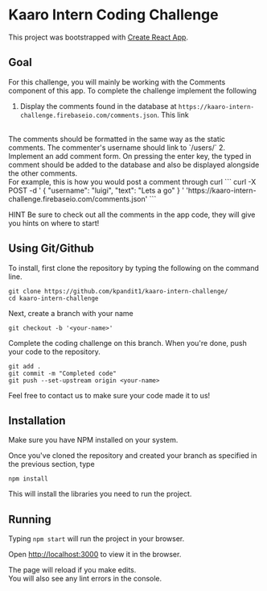 # Kaaro Intern Coding Challenge
This project was bootstrapped with [Create React App](https://github.com/facebook/create-react-app).

## Goal
For this challenge, you will mainly be working with the Comments component of this app. To complete the challenge
implement the following
1. Display the comments found in the database at `https://kaaro-intern-challenge.firebaseio.com/comments.json`. This link 
<br/>
The comments should be formatted in the same way as the static comments. The commenter's username should link to `/users/<username>`  
2. Implement an add comment form. On pressing the enter key, the typed in comment should be added to the database and also be displayed alongside the other comments.
<br/>
For example, this is how you would post a comment through curl
```
curl -X POST -d '
  {
    "username": "luigi",
    "text": "Lets a go"
  }
' 'https://kaaro-intern-challenge.firebaseio.com/comments.json'
```

<bold>HINT</bold> Be sure to check out all the comments in the app code, they will give you hints on where to start!

## Using Git/Github

To install, first clone the repository by typing the following on the command line.
```
git clone https://github.com/kpandit1/kaaro-intern-challenge/
cd kaaro-intern-challenge
```

Next, create a branch with your name
```
git checkout -b '<your-name>'
```

Complete the coding challenge on this branch. When you're done, push your code to the repository.
```
git add .
git commit -m "Completed code"
git push --set-upstream origin <your-name>
```
Feel free to contact us to make sure your code made it to us!

## Installation
Make sure you have NPM installed on your system.

Once you've cloned the repository and created your branch as specified in the previous section, type
```
npm install
```
This will install the libraries you need to run the project.


## Running
Typing `npm start` will run the project in your browser.

Open [http://localhost:3000](http://localhost:3000) to view it in the browser.

The page will reload if you make edits.<br />
You will also see any lint errors in the console.
